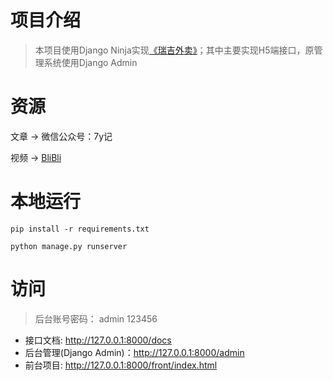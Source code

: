 # 项目介绍
> 本项目使用Django Ninja实现[《瑞吉外卖》](https://www.bilibili.com/video/BV13a411q753/?spm_id_from=333.337.search-card.all.click&vd_source=f824feef5305252d9a349520313fd4db)；其中主要实现H5端接口，原管理系统使用Django Admin

# 资源
文章 -> 微信公众号：7y记

视频 -> [BliBli](https://space.bilibili.com/438858333/channel/collectiondetail?sid=1492795)

# 本地运行
```shell
pip install -r requirements.txt

python manage.py runserver
```
# 访问
> 后台账号密码： admin 123456
- 接口文档: http://127.0.0.1:8000/docs
- 后台管理(Django Admin)：http://127.0.0.1:8000/admin
- 前台项目: http://127.0.0.1:8000/front/index.html